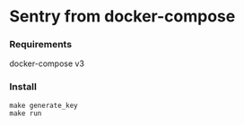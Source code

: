 # Sentry from docker-compose

### Requirements

docker-compose v3

### Install

```
make generate_key
make run
```
